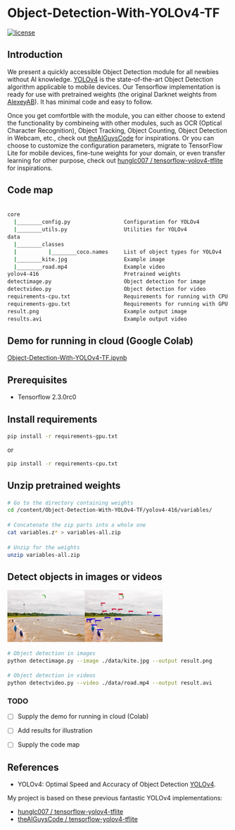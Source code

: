 # Object-Detection-With-YOLOv4-TF

[![license](https://img.shields.io/github/license/mashape/apistatus.svg)](LICENSE)

## Introduction

We present a quickly accessible Object Detection module for all newbies without AI knowledge. 
[YOLOv4](https://arxiv.org/abs/2004.10934) is the state-of-the-art Object Detection algorithm applicable to mobile devices.
Our Tensorflow implementation is ready for use with pretrained weights 
(the original Darknet weights from [AlexeyAB](https://github.com/AlexeyAB/darknet)). 
It has minimal code and easy to follow.

Once you get comfortble with the module, 
you can either choose to extend the functionality by combineing with other modules, 
such as OCR (Optical Character Recognition), Object Tracking, Object Counting, Object Detection in Webcam, etc., 
check out [theAIGuysCode](https://github.com/theAIGuysCode) for inspirations. 
Or you can choose to customize the configuration parameters, 
migrate to TensorFlow Lite for mobile devices, 
fine-tune weights for your domain, 
or even transfer learning for other purpose, 
check out [hunglc007 / tensorflow-yolov4-tflite](https://github.com/hunglc007/tensorflow-yolov4-tflite) for inspirations.

## Code map
```bash

core
  |________config.py                 Configuration for YOLOv4
  |________utils.py                  Utilities for YOLOv4
data
  |________classes
  |          |________coco.names     List of object types for YOLOv4  
  |________kite.jpg                  Example image
  |________road.mp4                  Example video
yolov4-416                           Pretrained weights
detectimage.py                       Object detection for image
detectvideo.py                       Object detection for video
requirements-cpu.txt                 Requirements for running with CPU
requirements-gpu.txt                 Requirements for running with GPU
result.png                           Example output image
results.avi                          Example output video

```
## Demo for running in cloud (Google Colab)
[Object-Detection-With-YOLOv4-TF.ipynb](https://drive.google.com/file/d/1m5tK7C2K0YriWMSMm3T2LQDCHD2jKAJY/view?usp=sharing) 

## Prerequisites
- Tensorflow 2.3.0rc0

## Install requirements

```bash
pip install -r requirements-gpu.txt

```
or

```bash
pip install -r requirements-cpu.txt

```

## Unzip pretrained weights

```bash
# Go to the directory containing weights
cd /content/Object-Detection-With-YOLOv4-TF/yolov4-416/variables/

# Concatenate the zip parts into a whole one
cat variables.z* > variables-all.zip

# Unzip for the weights
unzip variables-all.zip

```

## Detect objects in images or videos
<img src="https://github.com/yuhang2685/Object-Detection-With-YOLOv4-TF/blob/main/data/kite.jpg" width="35%"><img src="https://github.com/yuhang2685/Object-Detection-With-YOLOv4-TF/blob/main/result.png" width="35%">

```bash
# Object detection in images
python detectimage.py --image ./data/kite.jpg --output result.png

# Object detection in videos
python detectvideo.py --video ./data/road.mp4 --output result.avi

```
### TODO
* [ ]  Supply the demo for running in cloud (Colab)
* [ ]  Add results for illustration
* [ ]  Supply the code map


## References

  * YOLOv4: Optimal Speed and Accuracy of Object Detection [YOLOv4](https://arxiv.org/abs/2004.10934).
  
   My project is based on these previous fantastic YOLOv4 implementations:
  * [hunglc007 / tensorflow-yolov4-tflite](https://github.com/hunglc007/tensorflow-yolov4-tflite)
  * [theAIGuysCode / tensorflow-yolov4-tflite](https://github.com/theAIGuysCode/tensorflow-yolov4-tflite)
